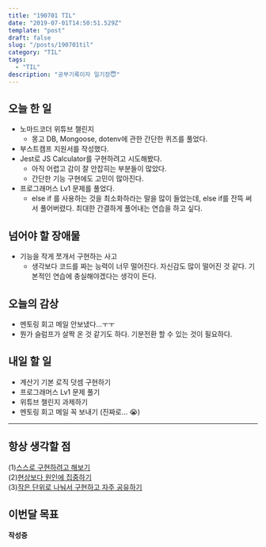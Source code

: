 ```yaml
---
title: "190701 TIL"
date: "2019-07-01T14:50:51.529Z"
template: "post"
draft: false
slug: "/posts/190701til"
category: "TIL"
tags:
  - "TIL"
description: "공부기록이자 일기장😇"
---
```


## 오늘 한 일

- 노마드코더 위튜브 챌린지
  - 몽고 DB, Mongoose, dotenv에 관한 간단한 퀴즈를 풀었다.
- 부스트캠프 지원서를 작성했다.
- Jest로 JS Calculator를 구현하려고 시도해봤다.
  - 아직 어렵고 감이 잘 안잡히는 부분들이 많았다.
  - 간단한 기능 구현에도 고민이 많아진다.
- 프로그래머스 Lv1 문제를 풀었다.
  - else if 를 사용하는 것을 최소화하라는 말을 많이 들었는데, else if를 잔뜩 써서 풀어버렸다. 최대한 간결하게 풀어내는 연습을 하고 싶다.

## 넘어야 할 장애물

- 기능을 작게 쪼개서 구현하는 사고
  - 생각보다 코드를 짜는 능력이 너무 떨어진다. 자신감도 많이 떨어진 것 같다. 기본적인 연습에 충실해야겠다는 생각이 든다.

## 오늘의 감상

- 멘토링 회고 메일 안보냈다…ㅜㅜ
- 뭔가 슬럼프가 살짝 온 것 같기도 하다. 기분전환 할 수 있는 것이 필요하다.

## 내일 할 일

- 계산기 기본 로직 덧셈 구현하기
- 프로그래머스 Lv1 문제 풀기
- 위튜브 챌린지 과제하기
- 멘토링 회고 메일 꼭 보내기 (진짜로… 😭)

---



## 항상 생각할 점

(1)<u>스스로 구현하려고 해보기</u> <br>(2)<u>현상보다 원인에 집중하기</u> <br>(3)<u>작은 단위로 나눠서 구현하고 자주 공유하기</u>



## 이번달 목표

**작성중**

